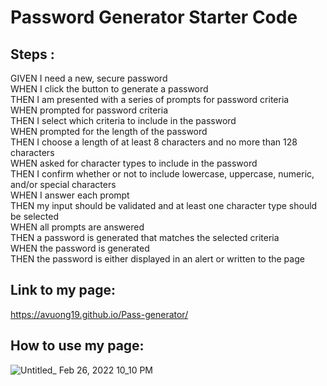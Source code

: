 # Password Generator Starter Code
## Steps :
GIVEN I need a new, secure password </br>
WHEN I click the button to generate a password</br>
THEN I am presented with a series of prompts for password criteria</br>
WHEN prompted for password criteria</br>
THEN I select which criteria to include in the password</br>
WHEN prompted for the length of the password</br>
THEN I choose a length of at least 8 characters and no more than 128 characters</br>
WHEN asked for character types to include in the password</br>
THEN I confirm whether or not to include lowercase, uppercase, numeric, and/or special characters</br>
WHEN I answer each prompt</br>
THEN my input should be validated and at least one character type should be selected</br>
WHEN all prompts are answered</br>
THEN a password is generated that matches the selected criteria</br>
WHEN the password is generated</br>
THEN the password is either displayed in an alert or written to the page</br>

## Link to my page:
https://avuong19.github.io/Pass-generator/


## How to use my page:


![Untitled_ Feb 26, 2022 10_10 PM](https://user-images.githubusercontent.com/85915124/155868062-4aec79b7-9a2f-4752-a621-396c04c1e66b.gif)
